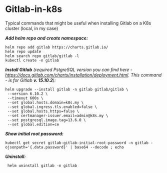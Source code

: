 # Gitlab-in-k8s

Typical commands that might be useful when installing Gitlab on a K8s cluster (local, in my case)

***Add helm repo and create namespace:***

    helm repo add gitlab https://charts.gitlab.io/
    helm repo update  
    helm search repo gitlab/gitlab -l
    kubectl create -n gitlab

***Install Gitlab** (required PstgreSQL version you can find here - https://docs.gitlab.com/charts/installation/deployment.html. This command - is for Gitlab **v. 15.10.2**):*

    helm upgrade --install gitlab -n gitlab gitlab/gitlab \
     --version 6.10.2 \
     --timeout 600s \
     --set global.hosts.domain=k8s.my \
     --set global.ingress.tls.enabled=false \
     --set global.hosts.https=false \
     --set certmanager-issuer.email=admin@k8s.my \
     --set postgresql.image.tag=13.6.0 \
     --set global.edition=ce

***Show initial root password:***

    kubectl get secret gitlab-gitlab-initial-root-password -n gitlab -ojsonpath='{.data.password}' | base64 --decode ; echo

 ***Uninstall:***

     helm uninstall gitlab -n gitlab
